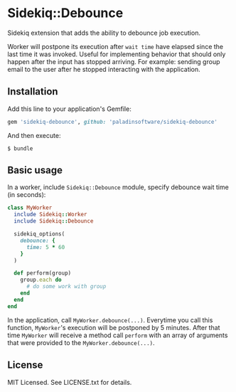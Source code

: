 # Sidekiq::Debounce

Sidekiq extension that adds the ability to debounce job execution.

Worker will postpone its execution after `wait time` have elapsed since the last time it was invoked. Useful for implementing behavior that should only happen after the input has stopped arriving. For example: sending group email to the user after he stopped interacting with the application.

## Installation

Add this line to your application's Gemfile:

```ruby
gem 'sidekiq-debounce', github: 'paladinsoftware/sidekiq-debounce'
```

And then execute:

    $ bundle

## Basic usage

In a worker, include `Sidekiq::Debounce` module, specify debounce wait time (in seconds):

```ruby
class MyWorker
  include Sidekiq::Worker
  include Sidekiq::Debounce

  sidekiq_options(
    debounce: {
      time: 5 * 60
    }
  )

  def perform(group)
    group.each do
      # do some work with group
    end
  end
end
```

In the application, call `MyWorker.debounce(...)`. Everytime you call this function, `MyWorker`'s execution will be postponed by 5 minutes. After that time `MyWorker` will receive a method call `perform` with an array of arguments that were provided to the `MyWorker.debounce(...)`.

## License

MIT Licensed. See LICENSE.txt for details.
